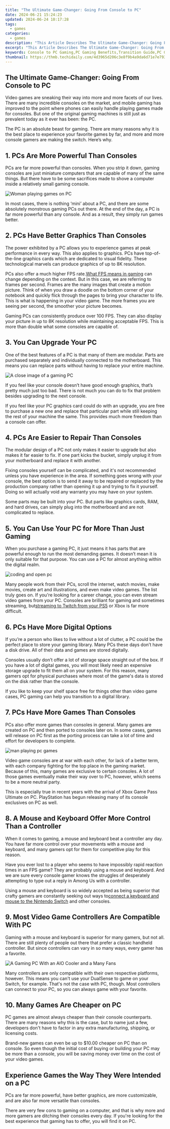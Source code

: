 ```yaml
---
title: "The Ultimate Game-Changer: Going From Console to PC"
date: 2024-06-21 15:24:23
updated: 2024-06-24 10:17:28
tags:
  - games
categories:
  - games
description: "This Article Describes The Ultimate Game-Changer: Going From Console to PC"
excerpt: "This Article Describes The Ultimate Game-Changer: Going From Console to PC"
keywords: Console to PC Gaming,PC Gaming Benefits,Transition Guide,PC Game Optimization Tips,Advantages of PC Gaming Over Consoles,Console to PC Transition Strategies,Going Pro
thumbnail: https://thmb.techidaily.com/4d3965d206c3e8f9b4a9da6d71e7e79363ab237dd992d3524ab2a99d8d4908ed.jpg
---
```


## The Ultimate Game-Changer: Going From Console to PC

 Video games are sneaking their way into more and more facets of our lives. There are many incredible consoles on the market, and mobile gaming has improved to the point where phones can easily handle playing games made for consoles. But one of the original gaming machines is still just as prevalent today as it ever has been: the PC.

 The PC is an absolute beast for gaming. There are many reasons why it is the best place to experience your favorite games by far, and more and more console gamers are making the switch. Here’s why.

## 1\. PCs Are More Powerful Than Consoles

 PCs are far more powerful than consoles. When you strip it down, gaming consoles are just miniature computers that are capable of many of the same things. But there have to be some sacrifices made to shove a computer inside a relatively small gaming console.

![Woman playing games on PC](https://static1.makeuseofimages.com/wordpress/wp-content/uploads/2022/09/Woman-playing-games-on-PC.jpg)

 In most cases, there is nothing ‘mini’ about a PC, and there are some absolutely monstrous gaming PCs out there. At the end of the day, a PC is far more powerful than any console. And as a result, they simply run games better.

## 2\. PCs Have Better Graphics Than Consoles

 The power exhibited by a PC allows you to experience games at peak performance in every way. This also applies to graphics. PCs have top-of-the-line graphics cards which are dedicated to visual fidelity. These technological marvels can produce graphics of up to 8K resolution.

 PCs also offer a much higher FPS rate.[What FPS means in gaming](https://www.makeuseof.com/video-games-fps-meaning/) can change depending on the context. But in this case, we are referring to frames per second. Frames are the many images that create a motion picture. Think of when you draw a doodle on the bottom corner of your notebook and quickly flick through the pages to bring your character to life. This is what is happening in your video game. The more frames you are seeing per second, the smoother your picture becomes.

 Gaming PCs can consistently produce over 100 FPS. They can also display your picture in up to 8K resolution while maintaining acceptable FPS. This is more than double what some consoles are capable of.

## 3\. You Can Upgrade Your PC

 One of the best features of a PC is that many of them are modular. Parts are purchased separately and individually connected to the motherboard. This means you can replace parts without having to replace your entire machine.

![A close image of a gaming PC](https://static1.makeuseofimages.com/wordpress/wp-content/uploads/2021/12/gaming-pc-with-rigb-lights.jpg)

 If you feel like your console doesn’t have good enough graphics, that’s pretty much just too bad. There is not much you can do to fix that problem besides upgrading to the next console.

 If you feel like your PC graphics card could do with an upgrade, you are free to purchase a new one and replace that particular part while still keeping the rest of your machine the same. This provides much more freedom than a console can offer.

## 4\. PCs Are Easier to Repair Than Consoles

 The modular design of a PC not only makes it easier to upgrade but also makes it far easier to fix. If one part kicks the bucket, simply unplug it from your motherboard and replace it with another.

 Fixing consoles yourself can be complicated, and it's not recommended unless you have experience in the area. If something goes wrong with your console, the best option is to send it away to be repaired or replaced by the production company rather than opening it up and trying to fix it yourself. Doing so will actually void any warranty you may have on your system.

 Some parts may be built into your PC. But parts like graphics cards, RAM, and hard drives, can simply plug into the motherboard and are not complicated to replace.

## 5\. You Can Use Your PC for More Than Just Gaming

 When you purchase a gaming PC, it just means it has parts that are powerful enough to run the most demanding games. It doesn’t mean it is only suitable for that purpose. You can use a PC for almost anything within the digital realm.

![coding and open pc](https://static1.makeuseofimages.com/wordpress/wp-content/uploads/2022/12/protect-your-site-from-xss-attacks.jpg)

 Many people work from their PCs, scroll the internet, watch movies, make movies, create art and illustrations, and even make video games. The list truly goes on. If you're looking for a career change, you can even stream video games from your PC. Consoles are brilliant for gaming and sometimes streaming, but[streaming to Twitch from your PS5](https://www.makeuseof.com/how-to-stream-ps5-to-twitch-broadcast-feature/) or Xbox is far more difficult.

## 6\. PCs Have More Digital Options

 If you’re a person who likes to live without a lot of clutter, a PC could be the perfect place to store your gaming library. Many PCs these days don’t have a disk drive. All of their data and games are stored digitally.

 Consoles usually don’t offer a lot of storage space straight out of the box. If you have a lot of digital games, you will most likely need an expensive storage upgrade to fit them all on your system. For this reason, many gamers opt for physical purchases where most of the game's data is stored on the disk rather than the console.

 If you like to keep your shelf space free for things other than video game cases, PC gaming can help you transition to a digital library.

## 7\. PCs Have More Games Than Consoles

 PCs also offer more games than consoles in general. Many games are created on PC and then ported to consoles later on. In some cases, games will release on PC first as the porting process can take a lot of time and effort for developers to complete.

![man playing pc games](https://static1.makeuseofimages.com/wordpress/wp-content/uploads/2022/06/Cropped.jpg)

 Video game consoles are at war with each other, for lack of a better term, with each company fighting for the top place in the gaming market. Because of this, many games are exclusive to certain consoles. A lot of those games eventually make their way over to PC, however, which seems to be a more neutral party.

 This is especially true in recent years with the arrival of Xbox Game Pass Ultimate on PC. PlayStation has begun releasing many of its console exclusives on PC as well.

## 8\. A Mouse and Keyboard Offer More Control Than a Controller

 When it comes to gaming, a mouse and keyboard beat a controller any day. You have far more control over your movements with a mouse and keyboard, and many gamers opt for them for competitive play for this reason.

 Have you ever lost to a player who seems to have impossibly rapid reaction times in an FPS game? They are probably using a mouse and keyboard. And we are sure every console gamer knows the struggles of desperately attempting to type out a reply in Among Us with a controller.

 Using a mouse and keyboard is so widely accepted as being superior that crafty gamers are constantly seeking out ways to[connect a keyboard and mouse to the Nintendo Switch](https://www.makeuseof.com/nintendo-switch-how-to-connect-keyboard-and-mouse/) and other consoles.

## 9\. Most Video Game Controllers Are Compatible With PC

 Gaming with a mouse and keyboard is superior for many gamers, but not all. There are still plenty of people out there that prefer a classic handheld controller. But since controllers can vary in so many ways, every gamer has a favorite.

![A Gaming PC With an AIO Cooler and a Many Fans](https://static1.makeuseofimages.com/wordpress/wp-content/uploads/2023/05/a-gaming-pc-with-an-aio-cooler-and-a-many-fans.jpg)

 Many controllers are only compatible with their own respective platforms, however. This means you can't use your DualSense to game on your Switch, for example. That's not the case with PC, though. Most controllers can connect to your PC, so you can always game with your favorite.

## 10\. Many Games Are Cheaper on PC

 PC games are almost always cheaper than their console counterparts. There are many reasons why this is the case, but to name just a few, developers don't have to factor in any extra manufacturing, shipping, or licensing costs.

 Brand-new games can even be up to $10.00 cheaper on PC than on console. So even though the initial cost of buying or building your PC may be more than a console, you will be saving money over time on the cost of your video games.

## Experience Games the Way They Were Intended on a PC

 PCs are far more powerful, have better graphics, are more customizable, and are also far more versatile than consoles.

 There are very few cons to gaming on a computer, and that is why more and more gamers are ditching their consoles every day. If you're looking for the best experience that gaming has to offer, you will find it on PC.


<ins class="adsbygoogle"
     style="display:block"
     data-ad-format="autorelaxed"
     data-ad-client="ca-pub-7571918770474297"
     data-ad-slot="1223367746"></ins>



<ins class="adsbygoogle"
     style="display:block"
     data-ad-client="ca-pub-7571918770474297"
     data-ad-slot="8358498916"
     data-ad-format="auto"
     data-full-width-responsive="true"></ins>
